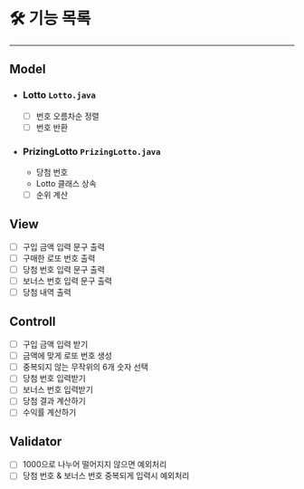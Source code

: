 # ****🛠 기능 목록****

---

## Model

- ### Lotto `Lotto.java`
  - [ ] 번호 오름차순 정렬
  - [ ] 번호 반환

- ### PrizingLotto `PrizingLotto.java`
  - 당첨 번호
  - Lotto 클래스 상속
  - [ ] 순위 계산

## View
- [ ] 구입 금액 입력 문구 출력
- [ ] 구매한 로또 번호 출력
- [ ] 당첨 번호 입력 문구 출력
- [ ] 보너스 번호 입력 문구 출력
- [ ] 당첨 내역 출력

## Controll
- [ ] 구입 금액 입력 받기
- [ ] 금액에 맞게 로또 번호 생성
- [ ] 중복되지 않는 무작위의 6개 숫자 선택
- [ ] 당첨 번호 입력받기
- [ ] 보너스 번호 입력받기
- [ ] 당첨 결과 계산하기
- [ ] 수익률 계산하기

## Validator
- [ ] 1000으로 나누어 떨어지지 않으면 예외처리
- [ ] 당첨 번호 & 보너스 번호 중복되게 입력시 예외처리